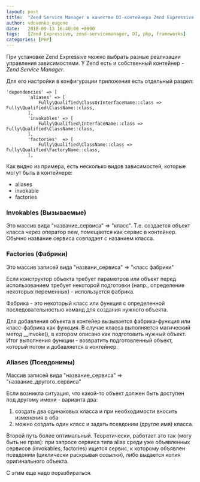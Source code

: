 ```yaml
---
layout: post
title:  "Zend Service Manager в качестве DI-контейнера Zend Expressive 3"
author: vdovenko_eugene
date:   2018-09-13 16:40:00 +0000
tags:   [Zend Expressive, zend-servicemanager, DI, php, frameworks]
categories: [PHP]
---
```


При установке Zend Expressive можно выбрать разные реализации управления зависимостями. 
У Zend есть и собственный контейнер - *Zend Service Manager*.

Для его настройки в конфигурации приложения есть отдельный раздел: 
```
'dependencies' => [
        'aliases' => [
            Fully\Qualified\ClassOrInterfaceName::class => Fully\Qualified\ClassName::class,
        ],
        'invokables' => [
            Fully\Qualified\InterfaceName::class => Fully\Qualified\ClassName::class,
        ],
        'factories'  => [
            Fully\Qualified\ClassName::class => Fully\Qualified\FactoryName::class,
        ],
```

Как видно из примера, есть несколько видов зависимостей, которые могут быть в контейнере:
- aliases
- invokable
- factories

### Invokables (Вызываемые)

Это массив вида "название_сервиса" => "класс". Т.е. создается объект класса через оператор new, 
помещается как сервис в контейнер. Обычно название сервиса совпадает с назанием класса.

### Factories (Фабрики)

Это массив записей вида  "названи_сервиса" => "класс фабрики"

Если конструктор объекта требует параметров или объект перед использованием требует некоторой 
подготовки (напр., определение некоторых переменных) - используется фабрика.

Фабрика - это некоторый класс или функция с определенной последовательностью команд для создания нужного объекта.

Для добавления объекта в контейер вызывается фабрика-функция или класс-фабрика как функция. В случае класса 
выполняется магический метод __invoke(), в котором описано как подготовить нужный объект. Итог 
выполнения функции - возвратить подготовленный объект, который потом и добавляется в контейнер.

### Aliases (Псевдонимы)

Массив записей вида "название_сервиса" => "название_другого_сервиса"

Если возникла ситуация, что какой-то объект должен быть доступен под другому имени - варианта два:
1. создать два одинаковых класса и при необходимости вносить изменения в оба
2. можно создать один класс и задать псевдоним (другое имя) класса.

Второй путь более оптимальный. Теоретически, работает это так (могу быть не прав): при запросе 
сервиса типа alias среди уже объявленных сервисов (invokables, factories) ищется сервис, к которому 
объявлен псевдоним (циклически раскрывая сссылки), либо выдается копия оригинального объекта.

С этим еще надо поразбираться.